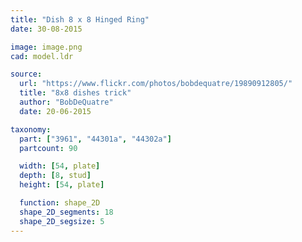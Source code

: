 ```yaml
---
title: "Dish 8 x 8 Hinged Ring"
date: 30-08-2015

image: image.png
cad: model.ldr

source:
  url: "https://www.flickr.com/photos/bobdequatre/19890912805/"
  title: "8x8 dishes trick"
  author: "BobDeQuatre"
  date: 20-06-2015 

taxonomy:
  part: ["3961", "44301a", "44302a"]
  partcount: 90

  width: [54, plate]
  depth: [8, stud]
  height: [54, plate]

  function: shape_2D
  shape_2D_segments: 18
  shape_2D_segsize: 5
---
```

